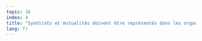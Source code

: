 ```yaml
---
topic: 16
index: 4
title: "Syndicats et mutualités doivent être représentés dans les organes de gestion de tous les secteurs de la sécurité sociale."
lang: fr
---
```



